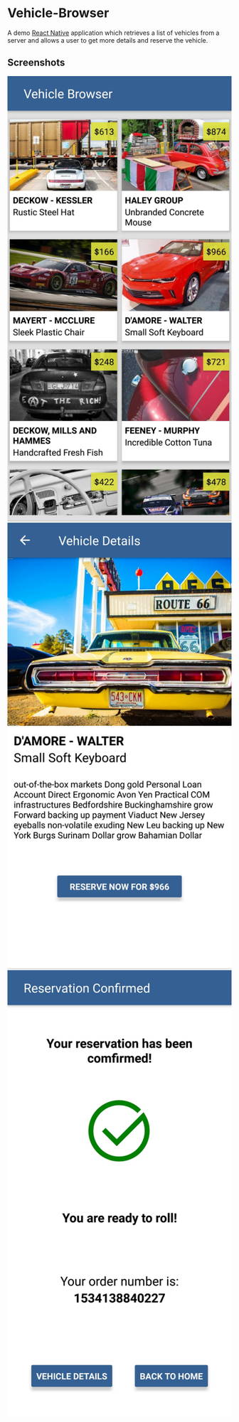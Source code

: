 Vehicle-Browser
===============

A demo [React Native](https://github.com/facebook/react-native) application which retrieves a list of vehicles from a server and allows a user to get more details and reserve the vehicle.

## Screenshots

![Screenshot 1: Search listings](assets/screenshot-1.jpg)
![Screenshot 2: Listing details](assets/screenshot-2.jpg)
![Screenshot 3: Reservation completed](assets/screenshot-3.jpg)
